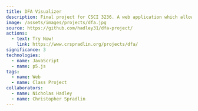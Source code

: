 ```yaml
---
title: DFA Visualizer
description: Final project for CSCI 3236. A web application which allows you to create visualizations of Deterministic Finite Automata.
image: /assets/images/projects/dfa.jpg
source: https://github.com/hadley31/dfa-project/
actions:
  - text: Try Now!
    link: https://www.crspradlin.org/projects/dfa/
significance: 3
technologies:
  - name: JavaScript
  - name: p5.js
tags:
  - name: Web
  - name: Class Project
collaborators:
  - name: Nicholas Hadley
  - name: Christopher Spradlin
---
```


